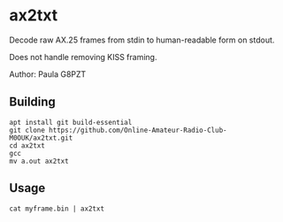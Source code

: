 # ax2txt
Decode raw AX.25 frames from stdin to human-readable form on stdout.

Does not handle removing KISS framing.

Author: Paula G8PZT

## Building

```
apt install git build-essential
git clone https://github.com/Online-Amateur-Radio-Club-M0OUK/ax2txt.git
cd ax2txt
gcc
mv a.out ax2txt
```

## Usage

```
cat myframe.bin | ax2txt
```
